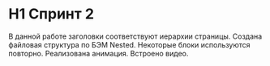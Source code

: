 # H1 Спринт 2
В данной работе заголовки соответствуют иерархии страницы.
Создана файловая структура по БЭМ Nested.
Некоторые блоки используются повторно.
Реализована анимация.
Встроено видео.